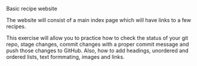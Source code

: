 Basic recipe website

The website will consist of a main index page which will have links to a few recipes. 

This exercise will allow you to practice how to check the status of your git repo, stage changes, commit changes with a proper commit message and push those changes to GitHub. Also, how to add headings, unordered and ordered lists, text formmating, images and links.  
